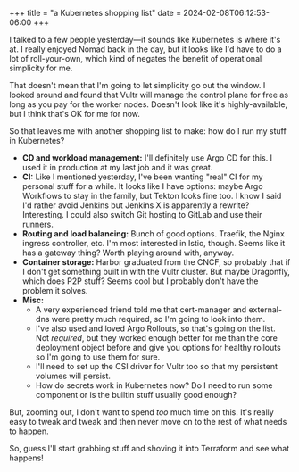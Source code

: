 +++
title = "a Kubernetes shopping list"
date = 2024-02-08T06:12:53-06:00
+++

I talked to a few people yesterday—it sounds like Kubernetes is where it's at. I really enjoyed Nomad back in the day, but it looks like I'd have to do a lot of roll-your-own, which kind of negates the benefit of operational simplicity for me.

<!-- more -->

That doesn't mean that I'm going to let simplicity go out the window. I looked around and found that Vultr will manage the control plane for free as long as you pay for the worker nodes. Doesn't look like it's highly-available, but I think that's OK for me for now.

So that leaves me with another shopping list to make: how do I run my stuff in Kubernetes?

- **CD and workload management:** I'll definitely use Argo CD for this. I used it in production at my last job and it was great.
- **CI:** Like I mentioned yesterday, I've been wanting "real" CI for my personal stuff for a while. It looks like I have options: maybe Argo Workflows to stay in the family, but Tekton looks fine too. I know I said I'd rather avoid Jenkins but Jenkins X is apparently a rewrite? Interesting. I could also switch Git hosting to GitLab and use their runners.
- **Routing and load balancing:** Bunch of good options. Traefik, the Nginx ingress controller, etc. I'm most interested in Istio, though. Seems like it has a gateway thing? Worth playing around with, anyway.
- **Container storage:** Harbor graduated from the CNCF, so probably that if I don't get something built in with the Vultr cluster. But maybe Dragonfly, which does P2P stuff? Seems cool but I probably don't have the problem it solves.
- **Misc:**
	- A very experienced friend told me that cert-manager and external-dns were pretty much required, so I'm going to look into them.
	- I've also used and loved Argo Rollouts, so that's going on the list. Not *required*, but they worked enough better for me than the core deployment object before and give you options for healthy rollouts so I'm going to use them for sure.
	- I'll need to set up the CSI driver for Vultr too so that my persistent volumes will persist.
	- How do secrets work in Kubernetes now? Do I need to run some component or is the builtin stuff usually good enough?

But, zooming out, I don't want to spend *too* much time on this. It's really easy to tweak and tweak and then never move on to the rest of what needs to happen.

So, guess I'll start grabbing stuff and shoving it into Terraform and see what happens!
